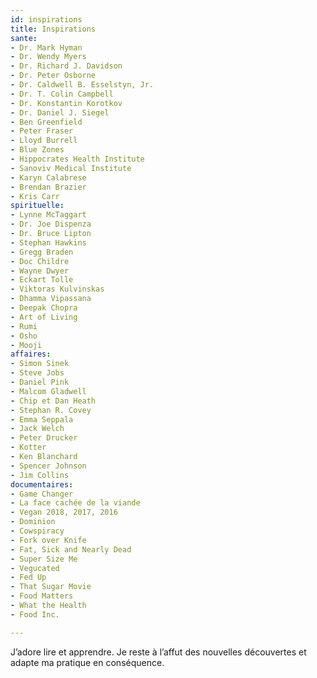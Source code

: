 ```yaml
---
id: inspirations
title: Inspirations
sante:
- Dr. Mark Hyman
- Dr. Wendy Myers
- Dr. Richard J. Davidson
- Dr. Peter Osborne
- Dr. Caldwell B. Esselstyn, Jr.
- Dr. T. Colin Campbell
- Dr. Konstantin Korotkov
- Dr. Daniel J. Siegel
- Ben Greenfield
- Peter Fraser
- Lloyd Burrell
- Blue Zones
- Hippocrates Health Institute
- Sanoviv Medical Institute
- Karyn Calabrese
- Brendan Brazier
- Kris Carr
spirituelle:
- Lynne McTaggart
- Dr. Joe Dispenza
- Dr. Bruce Lipton
- Stephan Hawkins
- Gregg Braden
- Doc Childre
- Wayne Dwyer
- Eckart Tolle
- Viktoras Kulvinskas
- Dhamma Vipassana
- Deepak Chopra
- Art of Living
- Rumi
- Osho
- Mooji
affaires:
- Simon Sinek
- Steve Jobs
- Daniel Pink
- Malcom Gladwell
- Chip et Dan Heath
- Stephan R. Covey
- Emma Seppala
- Jack Welch
- Peter Drucker
- Kotter
- Ken Blanchard
- Spencer Johnson
- Jim Collins
documentaires:
- Game Changer
- La face cachée de la viande
- Vegan 2018, 2017, 2016
- Dominion
- Cowspiracy
- Fork over Knife
- Fat, Sick and Nearly Dead
- Super Size Me
- Vegucated
- Fed Up
- That Sugar Movie
- Food Matters
- What the Health
- Food Inc.

---
```

J’adore lire et apprendre. Je reste à l’affut des nouvelles découvertes et adapte ma pratique en conséquence.
